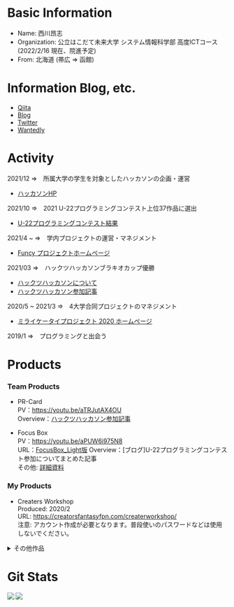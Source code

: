 # Basic Information
- Name: 西川昂志
- Organization: 公立はこだて未来大学 システム情報科学部 高度ICTコース(2022/2/16 現在、院進予定)
- From: 北海道 (帯広 => 函館)

# Information Blog, etc.
- [Qiita](https://qiita.com/takashinishikawapub/)
- [Blog](https://creatorsfantasyfpn.com/tech_study/)
- [Twitter](https://twitter.com/takashi54461358/)
- [Wantedly](https://www.wantedly.com/id/takashi_nishikawa_24/)

# Activity
2021/12 =>　所属大学の学生を対象としたハッカソンの企画・運営
- [ハッカソンHP](https://sites.google.com/view/smile-hackathon "Smile Hackathon Page")

2021/10 =>　2021 U-22プログラミングコンテスト上位37作品に選出
- [U-22プログラミングコンテスト結果](https://u22procon.com/report/ "U-22 Programming Contest Page")

2021/4 ~ =>　学内プロジェクトの運営・マネジメント
- [Funcy プロジェクトホームページ](https://sites.google.com/view/funcyict/%E3%83%9B%E3%83%BC%E3%83%A0 "Funcy プロジェクトホームページ")

2021/03 =>　ハックツハッカソンブラキオカップ優勝
- [ハックツハッカソンについて](https://cup.hackz.team/brachio/ "Hacks Hackathon Page")
- [ハックツハッカソン参加記事](https://creatorsfantasyfpn.com/tech_study/2021/03/19/%e3%83%8f%e3%83%83%e3%82%ab%e3%82%bd%e3%83%b3%e3%81%a7%e5%84%aa%e5%8b%9d%e3%81%97%e3%81%a6%e3%81%8d%e3%81%9f%e8%a9%b1/ "My Learn By Hackathon")

2020/5 ~ 2021/3 =>　4大学合同プロジェクトのマネジメント
- [ミライケータイプロジェクト 2020 ホームページ](https://sites.google.com/view/miraikeitai2020/%E3%83%9B%E3%83%BC%E3%83%A0 "ミライケータイプロジェクト 2020 ホームページ")

2019/1 =>　プログラミングと出会う

# Products
### Team Products

- PR-Card<br/>
PV：https://youtu.be/aTRJutAX4OU<br/>
Overview：[ハックツハッカソン参加記事](https://creatorsfantasyfpn.com/tech_study/2021/03/19/%e3%83%8f%e3%83%83%e3%82%ab%e3%82%bd%e3%83%b3%e3%81%a7%e5%84%aa%e5%8b%9d%e3%81%97%e3%81%a6%e3%81%8d%e3%81%9f%e8%a9%b1/ "My Learn By Hackathon")<br/>

- Focus Box<br/>
PV：https://youtu.be/aPUW6i975N8<br/>
URL：[FocusBox_Light版](https://eyehelpmanager.web.app/)
Overview：[ブログ]U-22プログラミングコンテスト参加についてまとめた記事<br/>
その他: [詳細資料](https://docs.google.com/document/d/1swD0VkZdSIeA8Z4DxtYOLiX4VxEL8cL3ag2XqhtaxKA/edit?usp=sharing)

### My Products
- Creaters Workshop<br/>
Produced: 2020/2<br/>
URL: https://creatorsfantasyfpn.com/createrworkshop/<br/>
注意: アカウント作成が必要となります。普段使いのパスワードなどは使用しないでください。

<details>
<summary>その他作品</summary><div>

### Team Products
- [funput: GitHub](https://github.com/ICT-FUNney/team2-funput-Client2020)

### My Products
- [fun-uploader: URL](https://fun-uploader.web.app/)
- [Plase Place: GitHub](https://github.com/takatakunishi/PrasePlace)
</div>
</details>

# Git Stats
<a href="https://github.com/anuraghazra/github-readme-stats">
  <img align="left" src="https://github-readme-stats.vercel.app/api?username=takatakunishi&count_private=true&show_icons=true" />
</a>
<a href="https://github.com/anuraghazra/github-readme-stats">
  <img align="left" src="https://github-readme-stats.vercel.app/api/top-langs/?username=takatakunishi&hide=TeX,CSS,HTML&langs_count=10" />
</a>
